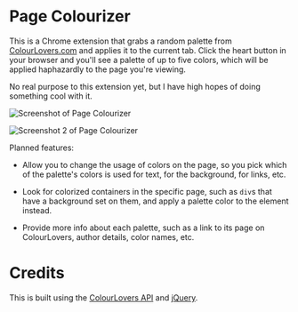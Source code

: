 # Page Colourizer

This is a Chrome extension that grabs a random palette from [ColourLovers.com](http://www.colourlovers.com/) and applies it to the current tab. Click the heart button in your browser and you'll see a palette of up to five colors, which will be applied haphazardly to the page you're viewing.

No real purpose to this extension yet, but I have high hopes of doing something cool with it.

![Screenshot of Page Colourizer](http://github.com/moneypenny/page_colourizer/raw/master/screenshot.png)

![Screenshot 2 of Page Colourizer](http://github.com/moneypenny/page_colourizer/raw/master/screenshot2.png)

Planned features:

- Allow you to change the usage of colors on the page, so you pick which of the palette's colors is used for text, for the background, for links, etc.

- Look for colorized containers in the specific page, such as `div`s that have a background set on them, and apply a palette color to the element instead.

- Provide more info about each palette, such as a link to its page on ColourLovers, author details, color names, etc.

# Credits

This is built using the [ColourLovers API](http://www.colourlovers.com/api) and [jQuery](http://jquery.com/).
